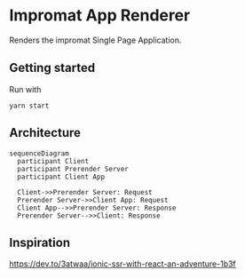 # Impromat App Renderer

Renders the impromat Single Page Application.

## Getting started

Run with

```
yarn start
```

## Architecture

```mermaid
sequenceDiagram
  participant Client
  participant Prerender Server
  participant Client App

  Client->>Prerender Server: Request
  Prerender Server->>Client App: Request
  Client App-->>Prerender Server: Response
  Prerender Server-->>Client: Response
```

## Inspiration

https://dev.to/3atwaa/ionic-ssr-with-react-an-adventure-1b3f
